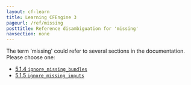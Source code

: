 ```yaml
---
layout: cf-learn
title: Learning CFEngine 3
pageurl: /ref/missing
posttitle: Reference disambiguation for 'missing'
navsection: none
---
```


The term 'missing' could refer to several sections in the documentation. Please choose one:

- [5.1.4 <code>ignore_missing_bundles</code>](https://cfengine.com/manuals/cf3-reference.html#ignore_missing_bundles-in-common)
- [5.1.5 <code>ignore_missing_inputs</code>](https://cfengine.com/manuals/cf3-reference.html#ignore_missing_inputs-in-common)
